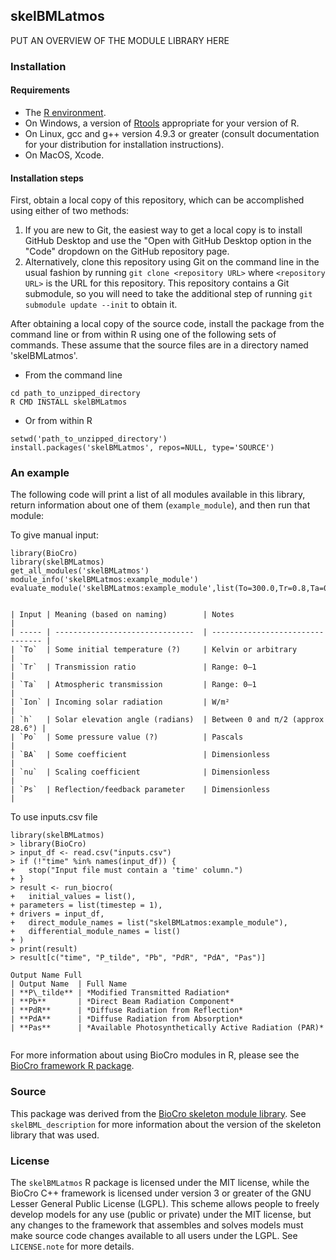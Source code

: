 ## skelBMLatmos
PUT AN OVERVIEW OF THE MODULE LIBRARY HERE

### Installation

#### Requirements

- The [R environment](https://cran.r-project.org/).
- On Windows, a version of [Rtools](https://cran.r-project.org/bin/windows/Rtools/)
  appropriate for your version of R.
- On Linux, gcc and g++ version 4.9.3 or greater (consult documentation for your
  distribution for installation instructions).
- On MacOS, Xcode.

#### Installation steps

First, obtain a local copy of this repository, which can be accomplished using
either of two methods:
1. If you are new to Git, the easiest way to get a local copy is to install
   GitHub Desktop and use the "Open with GitHub Desktop option in the "Code"
   dropdown on the GitHub repository page.
2. Alternatively, clone this repository using Git on the command line in the
   usual fashion by running `git clone <repository URL>` where
   `<repository URL>` is the URL for this repository. This repository contains a
   Git submodule, so you will need to take the additional step of running
   `git submodule update --init` to obtain it.

After obtaining a local copy of the source code, install the package from the
command line or from within R using one of the following sets of commands. These
assume that the source files are in a directory named  'skelBMLatmos'.

- From the command line
```
cd path_to_unzipped_directory
R CMD INSTALL skelBMLatmos
```

- Or from within R
```
setwd('path_to_unzipped_directory')
install.packages('skelBMLatmos', repos=NULL, type='SOURCE')
```

### An example

The following code will print a list of all modules available in this library,
return information about one of them (`example_module`), and then run that
module:

To give manual input:
```
library(BioCro)
library(skelBMLatmos)
get_all_modules('skelBMLatmos')
module_info('skelBMLatmos:example_module')
evaluate_module('skelBMLatmos:example_module',list(To=300.0,Tr=0.8,Ta=0.9,Ion=1000.0,h=0.5,Po=101325.0,BA=0.05,nu=0.3,Ps=0.2))


| Input | Meaning (based on naming)        | Notes                            |
| ----- | -------------------------------  | -------------------------------- |
| `To`  | Some initial temperature (?)     | Kelvin or arbitrary              |
| `Tr`  | Transmission ratio               | Range: 0–1                       |
| `Ta`  | Atmospheric transmission         | Range: 0–1                       |
| `Ion` | Incoming solar radiation         | W/m²                             |
| `h`   | Solar elevation angle (radians)  | Between 0 and π/2 (approx 28.6°) |
| `Po`  | Some pressure value (?)          | Pascals                          |
| `BA`  | Some coefficient                 | Dimensionless                    |
| `nu`  | Scaling coefficient              | Dimensionless                    |
| `Ps`  | Reflection/feedback parameter    | Dimensionless                    |

```

To use inputs.csv file
```
library(skelBMLatmos)
> library(BioCro)
> input_df <- read.csv("inputs.csv")
> if (!"time" %in% names(input_df)) {
+   stop("Input file must contain a 'time' column.")
+ }
> result <- run_biocro(
+   initial_values = list(),
+ parameters = list(timestep = 1),
+ drivers = input_df,
+   direct_module_names = list("skelBMLatmos:example_module"),
+   differential_module_names = list()
+ )
> print(result)
> result[c("time", "P_tilde", "Pb", "PdR", "PdA", "Pas")]

Output Name	Full 
| Output Name  | Full Name                                                                                                                                                                                             
| **P\_tilde** | *Modified Transmitted Radiation*                    
| **Pb**       | *Direct Beam Radiation Component*                     
| **PdR**      | *Diffuse Radiation from Reflection*                  
| **PdA**      | *Diffuse Radiation from Absorption*                  
| **Pas**      | *Available Photosynthetically Active Radiation (PAR)* 


```
For more information about using BioCro modules in R, please see the
[BioCro framework R package](https://github.com/biocro/biocro).

### Source

This package was derived from the
[BioCro skeleton module library](https://github.com/biocro/skelBML). See
`skelBML_description` for more information about the version of the skeleton
library that was used.

### License

The `skelBMLatmos` R package is licensed under the MIT license, while the BioCro C++
framework is licensed under version 3 or greater of the GNU Lesser General
Public License (LGPL). This scheme allows people to freely develop models for
any use (public or private) under the MIT license, but any changes to the
framework that assembles and solves models must make source code changes
available to all users under the LGPL. See `LICENSE.note` for more details.
